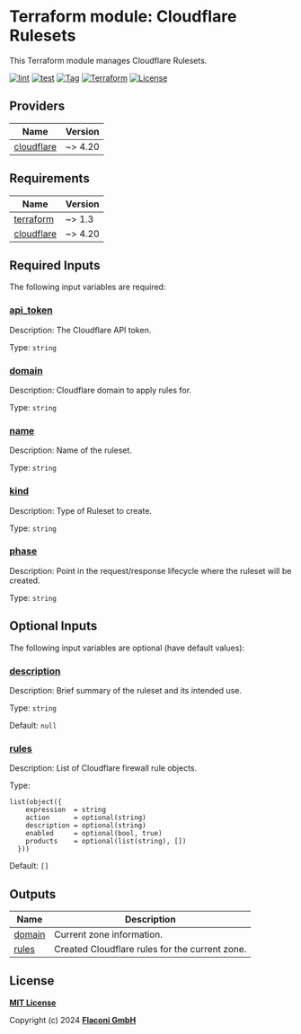 # Terraform module: Cloudflare Rulesets

This Terraform module manages Cloudflare Rulesets.

[![lint](https://github.com/flaconi/terraform-cloudflare-rulesets/workflows/lint/badge.svg)](https://github.com/flaconi/terraform-cloudflare-rulesets/actions?query=workflow%3Alint)
[![test](https://github.com/flaconi/terraform-cloudflare-rulesets/workflows/test/badge.svg)](https://github.com/flaconi/terraform-cloudflare-rulesets/actions?query=workflow%3Atest)
[![Tag](https://img.shields.io/github/tag/flaconi/terraform-cloudflare-rulesets.svg)](https://github.com/flaconi/terraform-cloudflare-rulesets/releases)
[![Terraform](https://img.shields.io/badge/Terraform--registry-cloudflare--rulesets-brightgreen.svg)](https://registry.terraform.io/modules/flaconi/rulesets/cloudflare/)
[![License](https://img.shields.io/badge/license-MIT-blue.svg)](https://opensource.org/licenses/MIT)

<!-- TFDOCS_HEADER_START -->


<!-- TFDOCS_HEADER_END -->

<!-- TFDOCS_PROVIDER_START -->
## Providers

| Name | Version |
|------|---------|
| <a name="provider_cloudflare"></a> [cloudflare](#provider\_cloudflare) | ~> 4.20 |

<!-- TFDOCS_PROVIDER_END -->

<!-- TFDOCS_REQUIREMENTS_START -->
## Requirements

| Name | Version |
|------|---------|
| <a name="requirement_terraform"></a> [terraform](#requirement\_terraform) | ~> 1.3 |
| <a name="requirement_cloudflare"></a> [cloudflare](#requirement\_cloudflare) | ~> 4.20 |

<!-- TFDOCS_REQUIREMENTS_END -->

<!-- TFDOCS_INPUTS_START -->
## Required Inputs

The following input variables are required:

### <a name="input_api_token"></a> [api\_token](#input\_api\_token)

Description: The Cloudflare API token.

Type: `string`

### <a name="input_domain"></a> [domain](#input\_domain)

Description: Cloudflare domain to apply rules for.

Type: `string`

### <a name="input_name"></a> [name](#input\_name)

Description: Name of the ruleset.

Type: `string`

### <a name="input_kind"></a> [kind](#input\_kind)

Description: Type of Ruleset to create.

Type: `string`

### <a name="input_phase"></a> [phase](#input\_phase)

Description: Point in the request/response lifecycle where the ruleset will be created.

Type: `string`

## Optional Inputs

The following input variables are optional (have default values):

### <a name="input_description"></a> [description](#input\_description)

Description: Brief summary of the ruleset and its intended use.

Type: `string`

Default: `null`

### <a name="input_rules"></a> [rules](#input\_rules)

Description: List of Cloudflare firewall rule objects.

Type:

```hcl
list(object({
    expression  = string
    action      = optional(string)
    description = optional(string)
    enabled     = optional(bool, true)
    products    = optional(list(string), [])
  }))
```

Default: `[]`

<!-- TFDOCS_INPUTS_END -->

<!-- TFDOCS_OUTPUTS_START -->
## Outputs

| Name | Description |
|------|-------------|
| <a name="output_domain"></a> [domain](#output\_domain) | Current zone information. |
| <a name="output_rules"></a> [rules](#output\_rules) | Created Cloudflare rules for the current zone. |

<!-- TFDOCS_OUTPUTS_END -->

## License

**[MIT License](LICENSE)**

Copyright (c) 2024 **[Flaconi GmbH](https://github.com/flaconi)**
